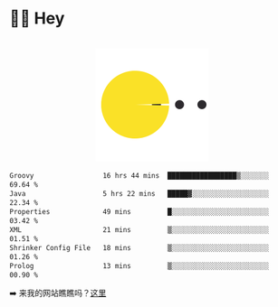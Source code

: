 
# 👋🏻 Hey
<div align="center">
	<br>
	<img src="https://raw.githubusercontent.com/Aniket965/Aniket965/master/pacman.svg?sanitize=true" width="200" height="200">
	<br>
</div>

<!--START_SECTION:waka-->

```text
Groovy                 16 hrs 44 mins  █████████████████▒░░░░░░░   69.64 %
Java                   5 hrs 22 mins   █████▓░░░░░░░░░░░░░░░░░░░   22.34 %
Properties             49 mins         █░░░░░░░░░░░░░░░░░░░░░░░░   03.42 %
XML                    21 mins         ▒░░░░░░░░░░░░░░░░░░░░░░░░   01.51 %
Shrinker Config File   18 mins         ▒░░░░░░░░░░░░░░░░░░░░░░░░   01.26 %
Prolog                 13 mins         ▒░░░░░░░░░░░░░░░░░░░░░░░░   00.90 %
```

<!--END_SECTION:waka-->

 ➡️  来我的网站瞧瞧吗？[这里](https://www.shaolongfei.com)
